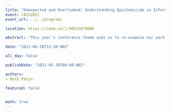 ```yaml
---
title: "Unexpected and Overlooked: Understanding Epistemicide in Information Science"
event: CAIS2021
event_url: ../../program/

location: https://zoom.us/j/96815079086

abstract: "This year's conference theme asks us to re-examine our work by seeking overlooked, under-cited, and emergent voices and scholarship, and transformative methodologies, partnerships, and relationships within and beyond our field. Indeed, the information professions need a paradigmatic shift to examine the ways we have systematically undermined knowledge systems falling outside of Western traditions. Epistemicide is the killing, silencing, annihilation, or devaluing of a knowledge system. Epistemicide happens when epistemic injustices are persistent, systematic, and collectively work as a structured oppression of particular ways of knowing. Addressing epistemicide is critical for information professionals because we task ourselves with handling knowledge from every field. There has to be a reckoning before the paradigm can truly shift; if there is no acknowledgement of injustice, there is no room for justice."

date: "2021-06-28T12:30:00Z"

all_day: false

publishDate: "2021-05-18T00:00:00Z"

authors:
- Beth Patin

featured: false


math: true
---
```

